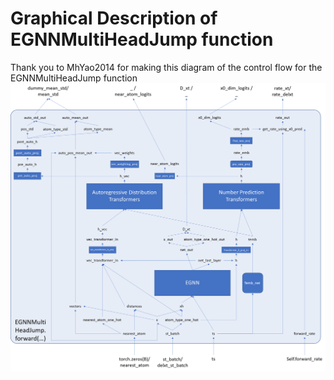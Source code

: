 # Graphical Description of EGNNMultiHeadJump function
Thank you to MhYao2014 for making this diagram of the control flow for the EGNNMultiHeadJump function
![control flow](assets/control_flow.png)
